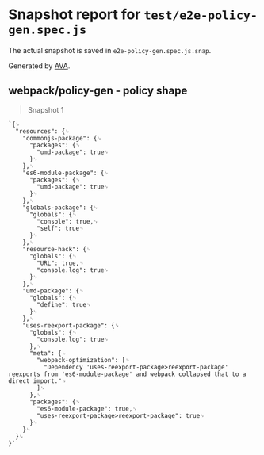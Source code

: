 # Snapshot report for `test/e2e-policy-gen.spec.js`

The actual snapshot is saved in `e2e-policy-gen.spec.js.snap`.

Generated by [AVA](https://avajs.dev).

## webpack/policy-gen - policy shape

> Snapshot 1

    `{␊
      "resources": {␊
        "commonjs-package": {␊
          "packages": {␊
            "umd-package": true␊
          }␊
        },␊
        "es6-module-package": {␊
          "packages": {␊
            "umd-package": true␊
          }␊
        },␊
        "globals-package": {␊
          "globals": {␊
            "console": true,␊
            "self": true␊
          }␊
        },␊
        "resource-hack": {␊
          "globals": {␊
            "URL": true,␊
            "console.log": true␊
          }␊
        },␊
        "umd-package": {␊
          "globals": {␊
            "define": true␊
          }␊
        },␊
        "uses-reexport-package": {␊
          "globals": {␊
            "console.log": true␊
          },␊
          "meta": {␊
            "webpack-optimization": [␊
              "Dependency 'uses-reexport-package>reexport-package' reexports from 'es6-module-package' and webpack collapsed that to a direct import."␊
            ]␊
          },␊
          "packages": {␊
            "es6-module-package": true,␊
            "uses-reexport-package>reexport-package": true␊
          }␊
        }␊
      }␊
    }`
